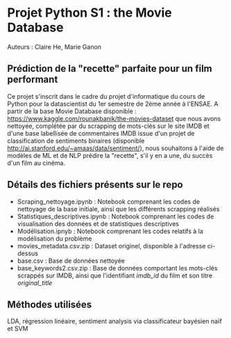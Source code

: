 # Projet Python S1 : the Movie Database
Auteurs : Claire He, Marie Ganon

## Prédiction de la "recette" parfaite pour un film performant

Ce projet s'inscrit dans le cadre du projet d'informatique du cours de Python pour la datascientist du 1er semestre de 2ème année à l'ENSAE. 
A partir de la base Movie Database disponible : https://www.kaggle.com/rounakbanik/the-movies-dataset que nous avons nettoyée, complétée par du scrapping de mots-clés sur le site IMDB et d'une base labellisée de commentaires IMDB issue d'un projet de classification de sentiments binaires (disponible http://ai.stanford.edu/~amaas/data/sentiment/), nous souhaitons à l'aide de modèles de ML et de NLP prédire la "recette", s'il y en a une, du succès d'un film au cinéma. 

## Détails des fichiers présents sur le repo

- Scraping_nettoyage.ipynb : Notebook comprenant les codes de nettoyage de la base initiale, ainsi que les différents scrapping réalisés
- Statistiques_descriptives.ipynb : Notebook comprenant les codes de visualisation des données et de statistiques descriptives
- Modélisation.ipnyb : Notebook comprenant les codes relatifs à la modélisation du problème
- movies_metadata.csv.zip : Dataset originel, disponible à l'adresse ci-dessus
- base.csv : Base de données nettoyée
- base_keywords2.csv.zip : Base de données comportant les mots-clés scrappés sur IMDB, ainsi que l'identifiant *imdb_id* du film et son titre *original_title*

## Méthodes utilisées 
LDA, régression linéaire,  sentiment analysis via classificateur bayésien naïf et SVM

